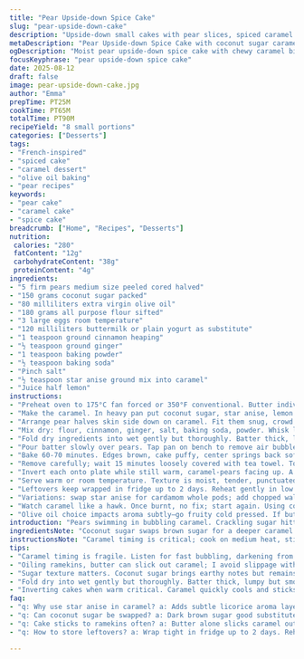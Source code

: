 ```yaml
---
title: "Pear Upside-down Spice Cake"
slug: "pear-upside-down-cake"
description: "Upside-down small cakes with pear slices, spiced caramel sauce. Tender crumb with warm notes from cinnamon and ginger. Pears poach subtly in caramel, sugars bubble enticingly, coating fruit. Oven heat melds textures; cake rises unevenly—edges darker, center soft. A twist of star anise replaces vanilla for subtle aroma. Brown sugar swapped for coconut sugar for earthy depth. Uses olive oil instead of butter; cake stays moist, less dense. Cinnamon and ginger increased; adds complexity. Easy tweaks for flavor and texture depending on fruit ripeness and kitchen humidity."
metaDescription: "Pear Upside-down Spice Cake with coconut sugar caramel, star anise aroma. Moist crumb from olive oil, warmly spiced, tender pears softened in sticky caramel."
ogDescription: "Moist pear upside-down spice cake with chewy caramel bits, star anise scent. Olive oil keeps crumb tender, earthy coconut sugar deepens caramel flavor."
focusKeyphrase: "pear upside-down spice cake"
date: 2025-08-12
draft: false
image: pear-upside-down-cake.jpg
author: "Emma"
prepTime: PT25M
cookTime: PT65M
totalTime: PT90M
recipeYield: "8 small portions"
categories: ["Desserts"]
tags:
- "French-inspired"
- "spiced cake"
- "caramel dessert"
- "olive oil baking"
- "pear recipes"
keywords:
- "pear cake"
- "caramel cake"
- "spice cake"
breadcrumb: ["Home", "Recipes", "Desserts"]
nutrition: 
 calories: "280"
 fatContent: "12g"
 carbohydrateContent: "38g"
 proteinContent: "4g"
ingredients:
- "5 firm pears medium size peeled cored halved"
- "150 grams coconut sugar packed"
- "80 milliliters extra virgin olive oil"
- "180 grams all purpose flour sifted"
- "3 large eggs room temperature"
- "120 milliliters buttermilk or plain yogurt as substitute"
- "1 teaspoon ground cinnamon heaping"
- "½ teaspoon ground ginger"
- "1 teaspoon baking powder"
- "½ teaspoon baking soda"
- "Pinch salt"
- "½ teaspoon star anise ground mix into caramel"
- "Juice half lemon"
instructions:
- "Preheat oven to 175°C fan forced or 350°F conventional. Butter individual ramekins well to avoid sticking. In my experience, oil slick can cause caramel slip. Protect edges."
- "Make the caramel. In heavy pan put coconut sugar, star anise, lemon juice and 60ml water. Medium heat; watch closely. Bubbles darken from pale amber to rich tawny in 5-7 minutes. Smell it. Watch for slightest burn smell; pull off heat quick before bitter starts. Caramel thickens and darkens fast. Pour evenly into ramekins bottom."
- "Arrange pear halves skin side down on caramel. Fit them snug, crowd the pan. Pears will shrink; no gaps. Don’t crowd too much or steam forms, spoils caramel crunch."
- "Mix dry: flour, cinnamon, ginger, salt, baking soda, powder. Whisk lightly, aerate. Separate bowl: eggs, olive oil, buttermilk. Whisk vigorous to emulsify. Add sugar last bit by bit retaining some grainy crunch hints. Sugar texture matters for crumb."
- "Fold dry ingredients into wet gently but thoroughly. Batter thick, lumpy but smooth. Overmix bleeds gluten—cake tough. Expect lumpy batter; it bakes out."
- "Pour batter slowly over pears. Tap pan on bench to remove air bubbles; batter seeps into pear gaps. Smooth surface with palette knife."
- "Bake 60-70 minutes. Edges brown, cake puffy, center springs back softly when poked. Test with skewer; moist crumbs cling but no raw batter. Oven temps vary; watch color more than timing."
- "Remove carefully; wait 15 minutes loosely covered with tea towel. Too hot and caramel sticks to ramekins like glued."
- "Invert each onto plate while still warm, caramel-pears facing up. A little shake nudges release. If stuck, run knife gently around edges. For safer release, run quick hot knife slice between cake and pan before flipping."
- "Serve warm or room temperature. Texture is moist, tender, punctuated by chewy caramel bits. Pears soft but hold shape, lightly sticky and sweet with spice background. Can add dollop creme fraiche or whipped coconut cream to tame sweetness."
- "Leftovers keep wrapped in fridge up to 2 days. Reheat gently in low oven or microwave 20 seconds to revive softness."
- "Variations: swap star anise for cardamom whole pods; add chopped walnuts or pecans for crunch embedded in batter. Swap pears for apples or quince but adjust caramel time—harder fruit requires longer softening."
- "Watch caramel like a hawk. Once burnt, no fix; start again. Using coconut sugar darkens both caramel and cake crumb; if you prefer golden tone, half brown sugar half coconut fine."
- "Olive oil choice impacts aroma subtly—go fruity cold pressed. If butter preferred, melt and cool but risk heavier crumb."
introduction: "Pears swimming in bubbling caramel. Crackling sugar hitting hot pan, aromas twist of star anise lifting the room. Played with this one over years, switching fats, sugars, layering gentle spice. Each bake shifting flavors and crumb textures. This version feels balanced—soft but structured cake. The sugar swap gives earthier, less aggressive sweetness; olive oil keeps cake moist and gives slight fruitiness. Pears soak and poach, their edges gleaming in sticky spice caramel. Turns out easiest to work in individual dishes, prevents mess; caramel can burn quickly in big pan. Learned to trust my nose, the bubble sounds, the golden edges before trusting clock completely. Tactile checks more reliable around here. This version feels homey, grown-up warm with that spice hit but still sweet enough for end-of-meal comfort. Warming spice invited me to kick cinnamon and ginger up a notch, subtle star anise rounds corners for generosity, not sharpness."
ingredientsNote: "Coconut sugar swaps brown sugar for a deeper caramel flavor and slightly less processed option; bring dark rich note. If unavailable, use dark brown sugar but reduce baking powder by ¼ teaspoon to balance acidity. Olive oil chosen over butter to keep crumb less dense and moister at room temp—ideal if making ahead. Butter gives different mouthfeel and firmer slice. Pears ripe but firm preferred for texture, softer pears risk melting completely. Star anise rather than vanilla extract inject subtle licorice aroma elevating caramel beyond standard. But if dislike or no star anise use vanilla bean scraped or vanilla extract but add it to batter, not caramel to avoid bitter burnt notes. Buttermilk brings acidity, react to leaveners for better rise; yogurt works as substitute."
instructionsNote: "Caramel timing is critical; cook on medium heat, stirring gently only at start to dissolve sugar. When you see rapid bubble formation and a nutty scent, immediate color shifts from pale to golden amber—time to transfer to ramekins. Don’t leave unattended or caramel overcooks and burns. Pears must be arranged while caramel is warm—cold caramel solidifies fast, making scattering impossible. Batter—avoid overmixing flour and wet ingredients; a few flour pockets are fine. Dimpling through batter after pouring and tapping out bubbles ensure even baking. Ramekin choice affects baking time; wider shallow ramekins reduce cooking time because heat penetrates batter quicker. Watch visual cues: edges firm and pulling from sides, top with golden crust, center springs back gently. Cooling slightly before unmolding reduces sticking risks. Using tea towel reduces drafts and cracking top. Flip carefully and in one move so caramel stays pristine. If caramel is too cold and hardened reheating ramekin for 10 seconds in microwave loosens it quickly but jeopardizes structural integrity, best avoided."
tips:
- "Caramel timing is fragile. Listen for fast bubbling, darkening from pale to rich tawny. Smell nutty amber not burnt. Pull off heat exactly then. Burnt caramel ruins top layer; no fix. Use medium heat, no rush. Stir gently first minute only then let it bubble."
- "Oiling ramekins, butter can slick out caramel; I avoid slippage with butter. Pears need firm but ripe. Too soft means melting into caramel puddle; firmness keeps shape. Arrange snug but not packed. Too crowded traps steam—kills crispy caramel layer."
- "Sugar texture matters. Coconut sugar brings earthy notes but remains grainy. Add last in wet mix bit by bit. Retaining slight crunch helps crumb texture. Avoid overmix; lumpy batter okay. Overbeating develops gluten, makes cake dense and tough."
- "Fold dry into wet gently but thoroughly. Batter thick, lumpy but smooth. Overmixing bleeds gluten and toughens crumb. Expect lumps; bake out fine. Tap pan to remove air bubbles; batter seeps in between pear halves. Helps even bake, avoids gaps under fruit."
- "Inverting cakes when warm critical. Caramel quickly cools and sticks tight. Gentle shake nudges release. If stuck run hot knife slice quickly between cake and pan edges. Microwave trick loosens but stresses structure—best avoided for fragile ramekin cakes."
faq:
- "q: Why use star anise in caramel? a: Adds subtle licorice aroma layered under caramel scent. Not sharp but rounds flavor. If no star anise, vanilla bean scraped works. Extract better in batter not caramel or bitterness burns."
- "q: Can coconut sugar be swapped? a: Dark brown sugar good substitute but caramel less deep. Adjust baking powder down by quarter teaspoon to balance acidity when swapping. Regular brown sugar softens crumb more than coconut sugar."
- "q: Cake sticks to ramekins often? a: Butter alone slicks caramel out easy; oil ramekins well. Cool caramel partly before adding pears. Wait 15 minutes whole cake rest after baking before flipping. Hot caramel sticks worse; patience key. Hot knife run around edges before flipping helps release."
- "q: How to store leftovers? a: Wrap tight in fridge up to 2 days. Reheat gentle, low oven or microwave short bursts 20 seconds. Avoid drying out; cake goes firmer with longer chill. Freezing risky for caramel texture, breaks sticky top."

---
```

